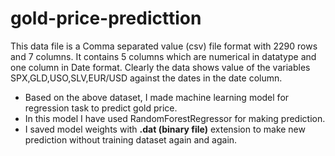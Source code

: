 # gold-price-predicttion

This data file is a Comma separated value (csv) file format with 2290 rows and 7 columns. It contains 5 columns which are numerical in datatype and one column in Date format. Clearly the data shows value of the variables SPX,GLD,USO,SLV,EUR/USD against the dates in the date column.
- Based on the above dataset, I made machine learning model for regression task to predict gold price.
- In this model I have used RandomForestRegressor for making prediction.
- I saved model weights with **.dat (binary file)** extension to make new prediction without training dataset again and again. 
